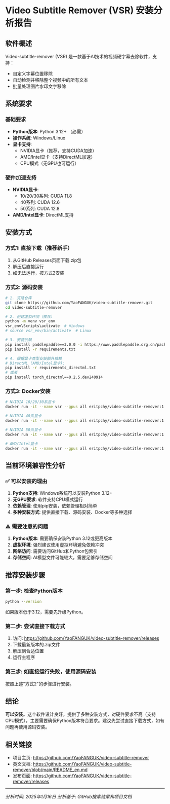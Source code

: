 # Video Subtitle Remover (VSR) 安装分析报告

## 软件概述
Video-subtitle-remover (VSR) 是一款基于AI技术的视频硬字幕去除软件，支持：
- 自定义字幕位置移除
- 自动检测并移除整个视频中的所有文本
- 批量处理图片水印文字移除

## 系统要求
### 基础要求
- **Python版本**: Python 3.12+ （必需）
- **操作系统**: Windows/Linux
- **显卡支持**: 
  - NVIDIA显卡（推荐，支持CUDA加速）
  - AMD/Intel显卡（支持DirectML加速）
  - CPU模式（无GPU也可运行）

### 硬件加速支持
- **NVIDIA显卡**:
  - 10/20/30系列: CUDA 11.8
  - 40系列: CUDA 12.6
  - 50系列: CUDA 12.8
- **AMD/Intel显卡**: DirectML支持

## 安装方式

### 方式1: 直接下载（推荐新手）
1. 从GitHub Releases页面下载.zip包
2. 解压后直接运行
3. 如无法运行，按方式2安装

### 方式2: 源码安装
```bash
# 1. 克隆仓库
git clone https://github.com/YaoFANGUK/video-subtitle-remover.git
cd video-subtitle-remover

# 2. 创建虚拟环境（推荐）
python -m venv vsr_env
vsr_env\Scripts\activate  # Windows
# source vsr_env/bin/activate  # Linux

# 3. 安装依赖
pip install paddlepaddle==3.0.0 -i https://www.paddlepaddle.org.cn/packages/stable/cpu/
pip install -r requirements.txt

# 4. 根据显卡类型安装额外依赖
# DirectML (AMD/Intel显卡):
pip install -r requirements_directml.txt
# 或者
pip install torch_directml==0.2.5.dev240914
```

### 方式3: Docker安装
```bash
# NVIDIA 10/20/30系显卡
docker run -it --name vsr --gpus all eritpchy/video-subtitle-remover:1.1.1-cuda11.8

# NVIDIA 40系显卡
docker run -it --name vsr --gpus all eritpchy/video-subtitle-remover:1.1.1-cuda12.6

# NVIDIA 50系显卡
docker run -it --name vsr --gpus all eritpchy/video-subtitle-remover:1.1.1-cuda12.8

# AMD/Intel显卡
docker run -it --name vsr --gpus all eritpchy/video-subtitle-remover:1.1.1-directml
```

## 当前环境兼容性分析

### ✅ 可以安装的理由
1. **Python支持**: Windows系统可以安装Python 3.12+
2. **无GPU要求**: 软件支持CPU模式运行
3. **依赖管理**: 使用pip安装，依赖管理相对简单
4. **多种安装方式**: 提供直接下载、源码安装、Docker等多种选择

### ⚠️ 需要注意的问题
1. **Python版本**: 需要确保安装Python 3.12或更高版本
2. **虚拟环境**: 强烈建议使用虚拟环境避免依赖冲突
3. **网络访问**: 需要访问GitHub和Python包索引
4. **存储空间**: AI模型文件可能较大，需要足够存储空间

## 推荐安装步骤

### 第一步: 检查Python版本
```cmd
python --version
```
如果版本低于3.12，需要先升级Python。

### 第二步: 尝试直接下载方式
1. 访问: https://github.com/YaoFANGUK/video-subtitle-remover/releases
2. 下载最新版本的.zip文件
3. 解压到合适位置
4. 运行主程序

### 第三步: 如直接运行失败，使用源码安装
按照上述"方式2"的步骤进行安装。

## 结论
**可以安装**。这个软件设计良好，提供了多种安装方式，对硬件要求不高（支持CPU模式），主要需要确保Python版本符合要求。建议先尝试直接下载方式，如有问题再使用源码安装。

## 相关链接
- 项目主页: https://github.com/YaoFANGUK/video-subtitle-remover
- 英文文档: https://github.com/YaoFANGUK/video-subtitle-remover/blob/main/README_en.md
- 发布页面: https://github.com/YaoFANGUK/video-subtitle-remover/releases

---
*分析时间: 2025年1月16日*
*分析基于: GitHub搜索结果和项目文档*